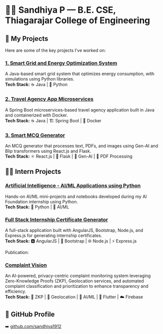 # 👩‍💻 Sandhiya P — B.E. CSE, Thiagarajar College of Engineering

## 💼 My Projects

Here are some of the key projects I’ve worked on:

### [1️. Smart Grid and Energy Optimization System](https://github.com/sandhiya1912/Smart_Grid_System)  
A Java-based smart grid system that optimizes energy consumption, with simulations using Python libraries.  
**Tech Stack:** ☕ Java | 🐍 Python

### [2. Travel Agency App Microservices](https://github.com/sandhiya1912/TravelAgencyMicroservices)  
A Spring Boot microservices-based travel agency application built in Java and containerized with Docker.  
**Tech Stack:** ☕ Java | 🏗️ Spring Boot | 🐳 Docker

### [3. Smart MCQ Generator](https://github.com/sandhiya1912/Quiz-Generator)  
An MCQ generator that processes text, PDFs, and images using Gen-AI and Blip transformers using React.js and Flask.  
**Tech Stack:** ⚛️ React.js | 🐍 Flask | 🤖 Gen-AI | 📄 PDF Processing

## 🧑‍🏫 Intern Projects

### [Artificial Intelligence - AI/ML Applications using Python](https://github.com/sandhiya1912/AL-ML-concepts)  
Hands-on AI/ML mini-projects and notebooks developed during my AI Foundation internship using Python.  
**Tech Stack:** 🐍 Python | 🤖 AI/ML

### [Full Stack Internship Certificate Generator](https://github.com/sandhiya1912/Angular-intern-project)  
A full-stack application built with AngularJS, Bootstrap, Node.js, and Express.js for generating internship certificates.  
**Tech Stack:** 🅰️ AngularJS | 🎨 Bootstrap | 🌐 Node.js | ⚡ Express.js

Publication:

### [Complaint Vision](https://github.com/sandhiya1912/ComplaintVision)  
An AI-powered, privacy-centric complaint monitoring system leveraging Zero-Knowledge Proofs (ZKP), Geolocation services, and automated complaint classification and prioritization to enhance transparency and efficiency.  
**Tech Stack:** 🔐 ZKP | 📍 Geolocation | 🤖 AI/ML | 📱 Flutter | ☁️ Firebase

## 🔗 GitHub Profile  
➡️ [github.com/sandhiya1912](https://github.com/sandhiya1912)
